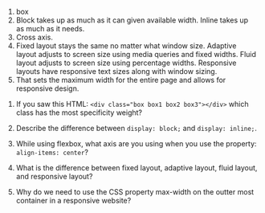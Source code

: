 <!-- Answers to the Self Study Questions go here -->
1. box
2. Block takes up as much as it can given available width. Inline takes up as much as it needs.
3. Cross axis.
4. Fixed layout stays the same no matter what window size. Adaptive layout adjusts to screen size using media queries and fixed widths. Fluid layout adjusts to screen size using percentage widths. Responsive layouts have responsive text sizes along with window sizing.
5. That sets the maximum width for the entire page and allows for responsive design.

<!-- End Answers -->

1. If you saw this HTML: `<div class="box box1 box2 box3"></div>` which class has the most specificity weight?
  
  
2. Describe the difference between `display: block;` and `display: inline;`.


3. While using flexbox, what axis are you using when you use the property: `align-items: center`?


4. What is the difference between fixed layout, adaptive layout, fluid layout, and responsive layout?


5. Why do we need to use the CSS property max-width on the outter most container in a responsive website?
